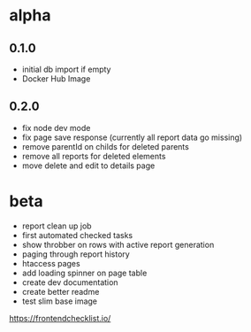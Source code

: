 # alpha

## 0.1.0
- initial db import if empty
- Docker Hub Image


## 0.2.0

- fix node dev mode
- fix page save response (currently all report data go missing)
- remove parentId on childs for deleted parents
- remove all reports for deleted elements
- move delete and edit to details page



# beta
- report clean up job
- first automated checked tasks
- show throbber on rows with active report generation
- paging through report history
- htaccess pages
- add loading spinner on page table 
- create dev documentation
- create better readme
- test slim base image






https://frontendchecklist.io/